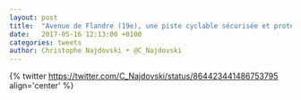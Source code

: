 ```yaml
---
layout: post
title:  "Avenue de Flandre (19e), une piste cyclable sécurisée et protégée sera créée en 2018, grâce à notre Plan #Vélo !"
date:   2017-05-16 12:13:00 +0100
categories: tweets
author: Christophe Najdovski • @C_Najdovski
---
```

{% twitter https://twitter.com/C_Najdovski/status/864423441486753795 align='center' %}
